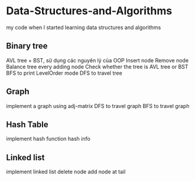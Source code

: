 # Data-Structures-and-Algorithms
my code when I started learning data structures and algorithms

## Binary tree
AVL tree + BST, sử dụng các nguyên lý của OOP
Insert node
Remove node
Balance tree every adding node
Check whether the tree is AVL tree or BST
BFS to print LevelOrder mode
DFS to travel tree

## Graph
implement a graph using adj-matrix
DFS to travel graph
BFS to travel graph

## Hash Table
implement hash function
hash info

## Linked list
implement linked list
delete node
add node at tail